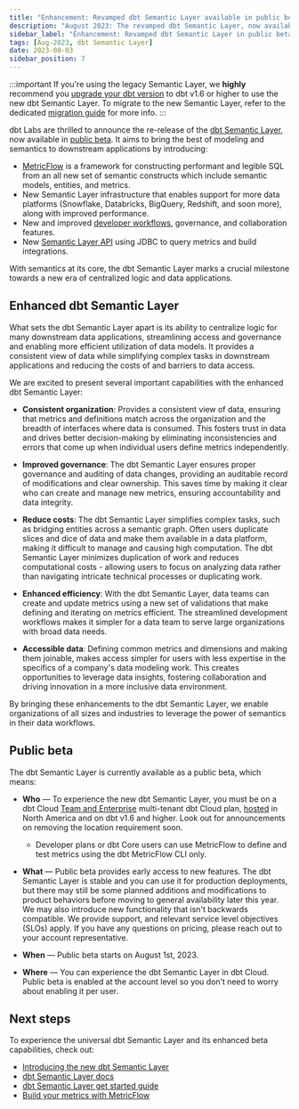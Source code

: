 ```yaml
---
title: "Enhancement: Revamped dbt Semantic Layer available in public beta"
description: "August 2023: The revamped dbt Semantic Layer, now available in public beta, introduces new semantic components and evolves the semantic layer's capability."
sidebar_label: "Enhancement: Revamped dbt Semantic Layer in public beta"
tags: [Aug-2023, dbt Semantic Layer]
date: 2023-08-03
sidebar_position: 7
---
```


:::important
If you're using the legacy Semantic Layer, we **highly** recommend you [upgrade your dbt version](/docs/dbt-versions/upgrade-core-in-cloud) to dbt v1.6 or higher to use the new dbt Semantic Layer. To migrate to the new Semantic Layer, refer to the dedicated [migration guide](/guides/sl-migration) for more info.
:::

dbt Labs are thrilled to announce the re-release of the [dbt Semantic Layer](/docs/use-dbt-semantic-layer/dbt-sl), now available in [public beta](#public-beta). It aims to bring the best of modeling and semantics to downstream applications by introducing:

- [MetricFlow](/docs/build/about-metricflow) is a framework for constructing performant and legible SQL from an all new set of semantic constructs which include semantic models, entities, and metrics.
- New Semantic Layer infrastructure that enables support for more data platforms (Snowflake, Databricks, BigQuery, Redshift, and soon more), along with improved performance.
- New and improved [developer workflows](/guides/sl-migration), governance, and collaboration features.
- New [Semantic Layer API](/docs/dbt-cloud-apis/sl-api-overview) using JDBC to query metrics and build integrations.

With semantics at its core, the dbt Semantic Layer marks a crucial milestone towards a new era of centralized logic and data applications.

<Lightbox src="/img/docs/dbt-cloud/semantic-layer/sl-architecture.jpg" width="75%" title="The universal dbt Semantic Layer connecting to integration tools."/>

## Enhanced dbt Semantic Layer

What sets the dbt Semantic Layer apart is its ability to centralize logic for many downstream data applications, streamlining access and governance and enabling more efficient utilization of data models. It provides a consistent view of data while simplifying complex tasks in downstream applications and reducing the costs of and barriers to data access.

We are excited to present several important capabilities with the enhanced dbt Semantic Layer:

- **Consistent organization**: Provides a consistent view of data, ensuring that metrics and definitions match across the organization and the breadth of interfaces where data is consumed. This fosters trust in data and drives better decision-making by eliminating inconsistencies and errors that come up when individual users define metrics independently.

- **Improved governance**: The dbt Semantic Layer ensures proper governance and auditing of data changes, providing an auditable record of modifications and clear ownership. This saves time by making it clear who can create and manage new metrics, ensuring accountability and data integrity.

- **Reduce costs**: The dbt Semantic Layer simplifies complex tasks, such as bridging entities across a semantic graph. Often users duplicate slices and dice of data and make them available in a data platform, making it difficult to manage and causing high computation. The dbt Semantic Layer minimizes duplication of work and reduces computational costs - allowing users to focus on analyzing data rather than navigating intricate technical processes or duplicating work.

- **Enhanced efficiency**: With the dbt Semantic Layer, data teams can create and update metrics using a new set of validations that make defining and iterating on metrics efficient. The streamlined development workflows makes it simpler for a data team to serve large organizations with broad data needs.

- **Accessible data**: Defining common metrics and dimensions and making them joinable, makes access simpler for users with less expertise in the specifics of a company's data modeling work. This creates opportunities to leverage data insights, fostering collaboration and driving innovation in a more inclusive data environment.

By bringing these enhancements to the dbt Semantic Layer, we enable organizations of all sizes and industries to leverage the power of semantics in their data workflows.

## Public beta

The dbt Semantic Layer is currently available as a public beta, which means:

- **Who** &mdash; To experience the new dbt Semantic Layer, you must be on a dbt Cloud [Team and Enterprise](https://www.getdbt.com/pricing/) multi-tenant dbt Cloud plan, [hosted](/docs/cloud/about-cloud/regions-ip-addresses) in North America and on dbt v1.6 and higher. Look out for announcements on removing the location requirement soon.

  - Developer plans or dbt Core users can use MetricFlow to define and test metrics using the dbt MetricFlow CLI only.

- **What** &mdash; Public beta provides early access to new features. The dbt Semantic Layer is stable and you can use it for production deployments, but there may still be some planned additions and modifications to product behaviors before moving to general availability later this year. We may also introduce new functionality that isn't backwards compatible. We provide support, and relevant service level objectives (SLOs) apply. If you have any questions on pricing, please reach out to your account representative.

- **When** &mdash; Public beta starts on August 1st, 2023.

- **Where** &mdash; You can experience the dbt Semantic Layer in dbt Cloud. Public beta is enabled at the account level so you don’t need to worry about enabling it per user.

## Next steps

To experience the universal dbt Semantic Layer and its enhanced beta capabilities, check out:

- [Introducing the new dbt Semantic Layer](https://www.getdbt.com/blog/introducing-new-look-dbt-semantic-layer)
- [dbt Semantic Layer docs](/docs/use-dbt-semantic-layer/dbt-sl)
- [dbt Semantic Layer get started guide](/docs/use-dbt-semantic-layer/quickstart-sl)
- [Build your metrics with MetricFlow](/docs/build/build-metrics-intro)

